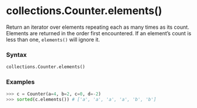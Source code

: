 # collections.Counter.elements()

Return an iterator over elements repeating each as many times as its count. Elements are returned in the order first encountered. If an element’s count is less than one, `elements()` will ignore it.

### Syntax

```python
collections.Counter.elements()
```

### Examples

```python
>>> c = Counter(a=4, b=2, c=0, d=-2)
>>> sorted(c.elements()) # ['a', 'a', 'a', 'a', 'b', 'b']
```